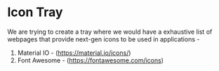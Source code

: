 # Icon Tray

We are trying to create a tray where we would have a exhaustive list of webpages that provide next-gen icons to be used in applications -

1) Material IO - (https://material.io/icons/)
2) Font Awesome - (https://fontawesome.com/icons)

